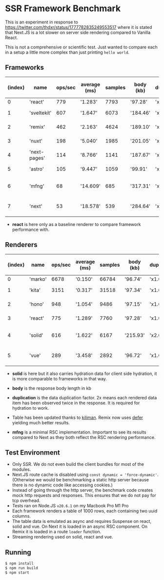 # SSR Framework Benchmark

This is an experiment in response to https://twitter.com/thdxr/status/1777782835249553517 where it is stated that Next.JS is a lot slower on server side rendering compared to Vanilla React.

This is not a comprehensive or scientific test. Just wanted to compare each in a setup a little more complex than just printing `hello world`.

## Frameworks

| (index) | name         | ops/sec | average (ms) | samples | body (kb) | duplication | relative to react |
| ------- | ------------ | ------- | ------------ | ------- | --------- | ----------- | ----------------- |
| 0       | 'react'      | 779     | '1.283'      | 7793    | '97.28'   | 'x1.00'     | ''                |
| 1       | 'sveltekit'  | 607     | '1.647'      | 6073    | '184.46'  | 'x2.00'     | '1.28 x slower'   |
| 2       | 'remix'      | 462     | '2.163'      | 4624    | '189.10'  | 'x2.00'     | '1.69 x slower'   |
| 3       | 'nuxt'       | 198     | '5.040'      | 1985    | '201.05'  | 'x2.00'     | '3.93 x slower'   |
| 4       | 'next-pages' | 114     | '8.766'      | 1141    | '187.67'  | 'x2.00'     | '6.83 x slower'   |
| 5       | 'astro'      | 105     | '9.447'      | 1059    | '99.91'   | 'x1.00'     | '7.42 x slower'   |
| 6       | 'mfng'       | 68      | '14.609'     | 685     | '317.31'  | 'x2.50'     | '11.46 x slower'  |
| 7       | 'next'       | 53      | '18.578'     | 539     | '284.64'  | 'x2.00'     | '14.70 x slower'  |

- **react** is here only as a baseline renderer to compare framework performance with.

## Renderers

| (index) | name    | ops/sec | average (ms) | samples | body (kb) | duplication | relative to marko |
| ------- | ------- | ------- | ------------ | ------- | --------- | ----------- | ----------------- |
| 0       | 'marko' | 6678    | '0.150'      | 66784   | '96.74'   | 'x1.00'     | ''                |
| 1       | 'kita'  | 3151    | '0.317'      | 31518   | '97.34'   | 'x1.00'     | '2.12 x slower'   |
| 2       | 'hono'  | 948     | '1.054'      | 9486    | '97.15'   | 'x1.00'     | '7.04 x slower'   |
| 3       | 'react' | 775     | '1.289'      | 7760    | '97.28'   | 'x1.00'     | '8.62 x slower'   |
| 4       | 'solid' | 616     | '1.622'      | 6167    | '215.93'  | 'x2.00'     | '10.84 x slower'  |
| 5       | 'vue'   | 289     | '3.458'      | 2892    | '96.72'   | 'x1.00'     | '23.11 x slower'  |

- **solid** is here but it also carries hydration data for client side hydration, it is more comparable to frameworks in that way.

- **body** is the response body length in kb
- **duplication** is the data duplication factor. 2x means each rendered data item has been observed twice in the response. It is required for hydration to work.

- Table has been updated thanks to [kiliman](https://github.com/kiliman). Remix now uses [defer](https://remix.run/docs/en/main/utils/defer) yielding much better results.
- **mfng** is a minimal RSC implementation. Important to see its results compared to Next as they both reflect the RSC rendering performance.

## Test Environment

- Only SSR. We do not even build the client bundles for most of the modules.
- Next.JS route cache is disabled using `const dynamic = 'force-dynamic'`. (Otherwise we would be benchmarking a static http server because there is no dynamic code like accessing cookies.)
- Instead of going through the http server, the benchmark code creates mock http requests and responses. This ensures that we do not pay for tcp overhead.
- Tests ran on Node.JS `v20.6.1` on my Macbook Pro M1 Pro
- Each framework renders a table of 1000 rows, each containing two uuid columns.
- The table data is emulated as async and requires Suspense on react, solid and vue. On Next it is loaded in an async RSC component. On Remix it is loaded in a route `loader` function.
- Streaming rendering used on solid, react and vue.

## Running

```sh
$ npm install
$ npm run build
$ npm start
```
